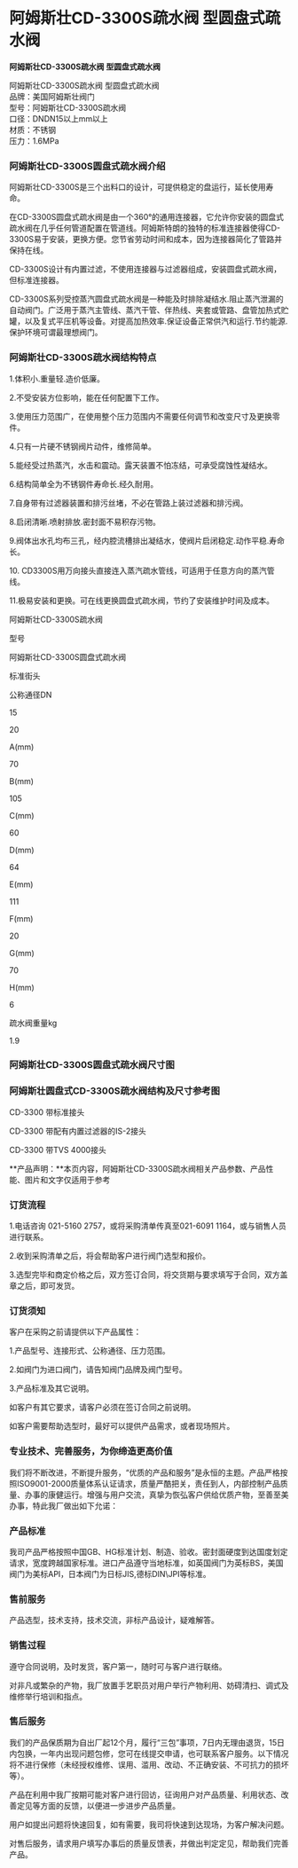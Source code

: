 
# 阿姆斯壮CD-3300S疏水阀 型圆盘式疏水阀

**阿姆斯壮CD-3300S疏水阀 型圆盘式疏水阀**

阿姆斯壮CD-3300S疏水阀 型圆盘式疏水阀  
品牌：美国阿姆斯壮阀门  
型号：阿姆斯壮CD-3300S疏水阀  
口径：DNDN15以上mm以上  
材质：不锈钢  
压力：1.6MPa

### 阿姆斯壮CD-3300S圆盘式疏水阀介绍

阿姆斯壮CD-3300S是三个出料口的设计，可提供稳定的盘运行，延长使用寿命。 

在CD-3300S圆盘式疏水阀是由一个360°的通用连接器，它允许你安装的圆盘式疏水阀在几乎任何管道配置在管道线。阿姆斯特朗的独特的标准连接器使得CD-3300S易于安装，更换方便。您节省劳动时间和成本，因为连接器简化了管路并保持在线​​。 

CD-3300S设计有内置过滤，不使用连接器与过滤器组成，安装圆盘式疏水阀，但标准连接器。

CD-3300S系列受控蒸汽圆盘式疏水阀是一种能及时排除凝结水.阻止蒸汽泄漏的自动阀门。广泛用于蒸汽主管线、蒸汽干管、伴热线、夹套或管路、盘管加热式贮罐，以及复式平压机等设备。对提高加热效率.保证设备正常供汽和运行.节约能源.保护环境可谓最理想阀门。

### 阿姆斯壮CD-3300S疏水阀结构特点

1.体积小.重量轻.造价低廉。

2.不受安装方位影响，能在任何配置下工作。

3.使用压力范围广，在使用整个压力范围内不需要任何调节和改变尺寸及更换零件。

4.只有一片硬不锈钢阀片动件，维修简单。

5.能经受过热蒸汽，水击和震动。露天装置不怕冻结，可承受腐蚀性凝结水。

6.结构简单全为不锈钢件寿命长.经久耐用。

7.自身带有过滤器装置和排污丝堵，不必在管路上装过滤器和排污阀。

8.启闭清晰.喷射排放.密封面不易积存污物。

9.阀体出水孔均布三孔，经内腔流槽排出凝结水，使阀片启闭稳定.动作平稳.寿命长。

10\. CD3300S用万向接头直接连入蒸汽疏水管线，可适用于任意方向的蒸汽管线。

11.极易安装和更换。可在线更换圆盘式疏水阀，节约了安装维护时间及成本。

阿姆斯壮CD-3300S疏水阀

型号

阿姆斯壮CD-3300S圆盘式疏水阀

标准街头

公称通径DN

15

20

A(mm)

70

B(mm)

105

C(mm)

60

D(mm)

64

E(mm)

111

F(mm)

20

G(mm)

70

H(mm)

6

疏水阀重量kg

1.9

### 阿姆斯壮CD-3300S圆盘式疏水阀尺寸图

### 阿姆斯壮圆盘式CD-3300S疏水阀结构及尺寸参考图

CD-3300 带标准接头

CD-3300 带配有内置过滤器的IS-2接头

CD-3300 带TVS 4000接头

**产品声明：**本页内容，阿姆斯壮CD-3300S疏水阀相关产品参数、产品性能、图片和文字仅适用于参考

### 订货流程

1.电话咨询 021-5160 2757，或将采购清单传真至021-6091 1164，或与销售人员进行联系。

2.收到采购清单之后，将会帮助客户进行阀门选型和报价。

3.选型完毕和商定价格之后，双方签订合同，将交货期与要求填写于合同，双方盖章之后，即可发货。

### 订货须知

客户在采购之前请提供以下产品属性：

1.产品型号、连接形式、公称通径、压力范围。

2.如阀门为进口阀门，请告知阀门品牌及阀门型号。

3.产品标准及其它说明。

如客户有其它要求，请客户必须在签订合同之前说明。

如客户需要帮助选型时，最好可以提供产品需求，或者现场照片。

### 专业技术、完善服务，为你缔造更高价值

我们将不断改进，不断提升服务，“优质的产品和服务”是永恒的主题。产品严格按照ISO9001-2000质量体系认证请求，质量严酷把关，责任到人，内部控制产品质量、办事的康健运行。增强与用户交流，真挚为恢弘客户供给优质产物，至善至美办事，特此我厂做出如下允诺：

### 产品标准

我司产品严格按照中国GB、HG标准计划、制造、验收。密封面硬度到达国度划定请求，宽度跨越国家标准。进口产品遵守当地标准，如英国阀门为英标BS，美国阀门为美标API，日本阀门为日标JIS,德标DIN\\JPI等标准。

### 售前服务

产品选型，技术支持，技术交流，非标产品设计，疑难解答。

### 销售过程

遵守合同说明，及时发货，客户第一，随时可与客户进行联络。

对非凡或繁杂的产物，我厂放置手艺职员对用户举行产物利用、妨碍清扫、调式及维修举行培训和指点。

### 售后服务

我们的产品保质期为自出厂起12个月，履行“三包”事项，7日内无理由退货，15日内包换，一年内出现问题包修，您可在线提交申请，也可联系客户服务。以下情况将不进行保修（未经授权维修、误用、滥用、改动、不正确安装、不可抗力的损坏等）。

产品在利用中我厂按期可能对客户进行回访，征询用户对产品质量、利用状态、改善定见等方面的反馈，以便进一步进步产品质量。

用户如提出问题将快速回复，如有需要，我司将快速到达现场，为客户解决问题。

对售后服务，请求用户填写办事后的质量反馈表，并做出判定定见，帮助我们完善产品。



